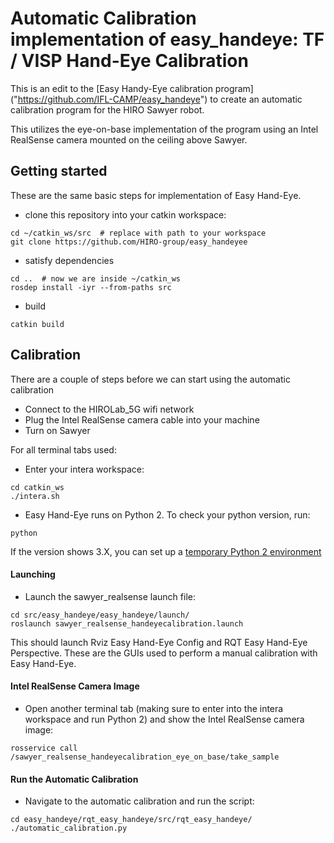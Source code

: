 

Automatic Calibration implementation of easy_handeye: TF / VISP Hand-Eye Calibration
============================================ 

This is an edit to the [Easy Handy-Eye calibration program] ("https://github.com/IFL-CAMP/easy_handeye") to create an automatic calibration program for the HIRO Sawyer robot. 

This utilizes the eye-on-base implementation of the program using an Intel RealSense camera mounted on the ceiling above Sawyer.


## Getting started
These are the same basic steps for implementation of Easy Hand-Eye.

- clone this repository into your catkin workspace:
```
cd ~/catkin_ws/src  # replace with path to your workspace
git clone https://github.com/HIRO-group/easy_handeyee
```

- satisfy dependencies
```
cd ..  # now we are inside ~/catkin_ws
rosdep install -iyr --from-paths src
```

- build
```
catkin build
```

## Calibration

There are a couple of steps before we can start using the automatic calibration
* Connect to the HIROLab_5G wifi network
* Plug the Intel RealSense camera cable into your machine
* Turn on Sawyer

For all terminal tabs used:
* Enter your intera workspace:
```
cd catkin_ws
./intera.sh
```
* Easy Hand-Eye runs on Python 2. To check your python version, run:
```
python
```
 If the version shows 3.X, you can set up a [temporary Python 2 environment](https://stackoverflow.com/questions/7237415/python-2-instead-of-python-3-as-the-temporary-default-python)
 
 
#### Launching 
* Launch the sawyer_realsense launch file:
```
cd src/easy_handeye/easy_handeye/launch/
roslaunch sawyer_realsense_handeyecalibration.launch 
```
This should launch Rviz Easy Hand-Eye Config and RQT Easy Hand-Eye Perspective. These are the GUIs used to perform a manual calibration with Easy Hand-Eye.

#### Intel RealSense Camera Image
* Open another terminal tab (making sure to enter into the intera workspace and run Python 2) and show the Intel RealSense camera image:
```
rosservice call /sawyer_realsense_handeyecalibration_eye_on_base/take_sample 
```
#### Run the Automatic Calibration
* Navigate to the automatic calibration and run the script:
```
cd easy_handeye/rqt_easy_handeye/src/rqt_easy_handeye/
./automatic_calibration.py 
```
